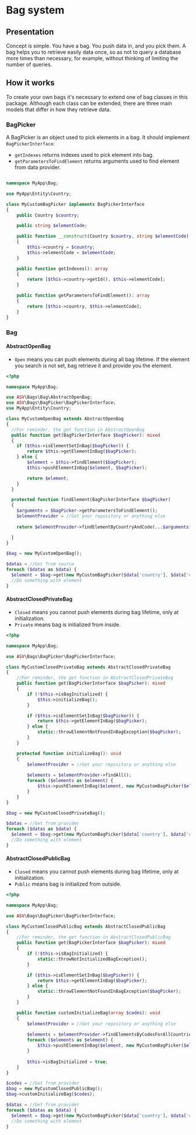 # Bag system

## Presentation

Concept is simple. You have a bag. You push data in, and you pick them.
A bag helps you to retrieve easily data once, so as not to query a database more times than necessary, for example, without thinking of limiting the number of queries.

## How it works

To create your own bags it's necessary to extend one of bag classes in this package. Although each class can be extended, there are three main models that differ in how they retrieve data.

### BagPicker

A BagPicker is an object used to pick elements in a bag. It should implement `BagPickerInterface`:
- `getIndexes` returns indexes used to pick element into bag.
- `getParametersToFindElement` returns arguments used to find element from data provider.
```php

namespace MyApp\Bag;

use MyApp\Entity\Country;

class MyCustomBagPicker implements BagPickerInterface
{
    public Country $country;

    public string $elementCode;

    public function __construct(Country $country, string $elementCode)
    {
        $this->country = $country;
        $this->elementCode = $elementCode;
    }

    public function getIndexes(): array
    {
        return [$this->country->getId(), $this->elementCode];
    }

    public function getParametersToFindElement(): array
    {
        return [$this->country, $this->elementCode];
    }
}
```
### Bag

#### AbstractOpenBag

- `Open` means you can push elements during all bag lifetime. If the element you search is not set, bag retrieve it and provide you the element.

```php
<?php

namespace MyApp\Bag;

use ASV\Bags\Bag\AbstractOpenBag;
use ASV\Bags\BagPicker\BagPickerInterface;
use MyApp\Entity\Country;

class MyCustomOpenBag extends AbstractOpenBag
{
  //For reminder, the get function in AbstractOpenBag
  public function get(BagPickerInterface $bagPicker): mixed
  {
    if ($this->isElementSetInBag($bagPicker)) {
        return $this->getElementInBag($bagPicker);
    } else {
        $element = $this->findElement($bagPicker);
        $this->pushElementInBag($element, $bagPicker);

        return $element;
    }
  }

  protected function findElement(BagPickerInterface $bagPicker)
  {
    $arguments = $bagPicker->getParametersToFindElement();
    $elementProvider = //Get your repository or anything else
    
    return $elementProvider->findElementByCountryAndCode(...$arguments);

  }
}

$bag = new MyCustomOpenBag();

$datas = //Get from source
foreach ($datas as $data) {
  $element = $bag->get(new MyCustomBagPicker($data['country'], $data['code'));
  //Do something with element
}
```

#### AbstractClosedPrivateBag

- `Closed` means you cannot push elements during bag lifetime, only at initialization.
- `Private` means bag is initialized from inside.

```php
<?php

namespace MyApp\Bag;

use ASV\Bags\BagPicker\BagPickerInterface;

class MyCustomClosedPrivateBag extends AbstractClosedPrivateBag
{
    //For reminder, the get function in AbstractClosedPrivateBag
    public function get(BagPickerInterface $bagPicker): mixed
    {
        if (!$this->isBagInitialized) {
            $this->initializeBag();
        }

        if ($this->isElementSetInBag($bagPicker)) {
            return $this->getElementInBag($bagPicker);
        } else {
            static::throwElementNotFoundInBagException($bagPicker);
        }
    }

    protected function initializeBag(): void
    {
        $elementProvider = //Get your repository or anything else
   
        $elements = $elementProvider->findAll();
        foreach ($elements as $element) {
            $this->pushElementInBag($element, new MyCustomBagPicker($element->getCountry(), $element->code))
        }
    }
}

$bag = new MyCustomClosedPrivateBag();

$datas = //Get from provider
foreach ($datas as $data) {
  $element = $bag->get(new MyCustomBagPicker($data['country'], $data['code'));
  //Do something with element
}
```

#### AbstractClosedPublicBag

- `Closed` means you cannot push elements during bag lifetime, only at initialization.
- `Public` means bag is initialized from outside.

```php
<?php

namespace MyApp\Bag;

use ASV\Bags\BagPicker\BagPickerInterface;

class MyCustomClosedPublicBag extends AbstractClosedPublicBag
{
    //For reminder, the get function in AbstractClosedPublicBag
    public function get(BagPickerInterface $bagPicker): mixed
    {
        if (!$this->isBagInitialized) {
            static::throwNotInitializedBagException();
        }

        if ($this->isElementSetInBag($bagPicker)) {
            return $this->getElementInBag($bagPicker);
        } else {
            static::throwElementNotFoundInBagException($bagPicker);
        }
    }

    public function customInitializeBag(array $codes): void
    {
        $elementProvider = //Get your repository or anything else
   
        $elements = $elementProvider->findElementsByCodesForAllCountries($codes);
        foreach ($elements as $element) {
            $this->pushElementInBag($element, new MyCustomBagPicker($element->getCountry(), $element->code))
        }
        
        $this->isBagInitialized = true;
    }
}

$codes = //Get from provider
$bag = new MyCustomClosedPublicBag();
$bag->customInitializeBag($codes);

$datas = //Get from provider
foreach ($datas as $data) {
  $element = $bag->get(new MyCustomBagPicker($data['country'], $data['code'));
  //Do something with element
}
```